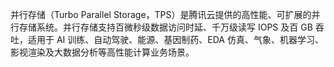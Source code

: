 并行存储（Turbo Parallel Storage，TPS）是腾讯云提供的高性能、可扩展的并行存储系统。并行存储支持百微秒级数据访问时延、千万级读写 IOPS 及百 GB 吞吐，适用于 AI 训练、自动驾驶、能源、基因制药、EDA 仿真、气象、机器学习、影视渲染及大数据分析等高性能计算业务场景。
